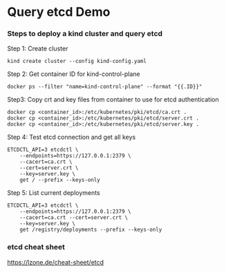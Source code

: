 # Query etcd Demo

### Steps to deploy a kind cluster and query etcd

Step 1: Create cluster  
~~~
kind create cluster --config kind-config.yaml
~~~

Step 2: Get container ID for kind-control-plane
~~~
docker ps --filter "name=kind-control-plane" --format "{{.ID}}"
~~~

Step3: Copy crt and key files from container to use for etcd authentication 
~~~
docker cp <container_id>:/etc/kubernetes/pki/etcd/ca.crt .
docker cp <container_id>:/etc/kubernetes/pki/etcd/server.crt .
docker cp <container_id>:/etc/kubernetes/pki/etcd/server.key .
~~~

Step 4: Test etcd connection and get all keys  
~~~
ETCDCTL_API=3 etcdctl \
    --endpoints=https://127.0.0.1:2379 \
    --cacert=ca.crt \
    --cert=server.crt \
    --key=server.key \
    get / --prefix --keys-only
~~~

Step 5: List current deployments  
~~~
ETCDCTL_API=3 etcdctl \
    --endpoints=https://127.0.0.1:2379 \
    --cacert=ca.crt --cert=server.crt \
    --key=server.key \
    get /registry/deployments --prefix --keys-only
~~~

### etcd cheat sheet 
https://lzone.de/cheat-sheet/etcd